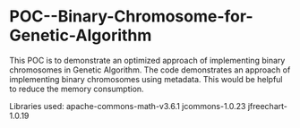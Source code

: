 # POC--Binary-Chromosome-for-Genetic-Algorithm
This POC is to demonstrate an optimized approach of implementing binary chromosomes in Genetic Algorithm.
The code demonstrates an approach of implementing binary chromosomes using metadata. This would be helpful to reduce the memory consumption.

Libraries used:
apache-commons-math-v3.6.1
jcommons-1.0.23
jfreechart-1.0.19  